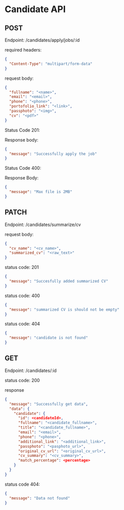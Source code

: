 # Candidate API

## POST

Endpoint: /candidates/apply/jobs/:id

required headers:

```json
{
  "Content-Type": "multipart/form-data"
}
```

request body:

```json
{
  "fullname": "<name>",
  "email": "<email>",
  "phone": "<phone>",
  "portofolio_link": "<link>",
  "passphoto": "<img>",
  "cv": "<pdf>"
}
```

Status Code 201:

Response body:

```json
{
  "message": "Successfully apply the job"
}
```

Status Code 400:

Response Body:

```json
{
  "message": "Max file is 2MB"
}
```

## PATCH

Endpoint: /candidates/summarize/cv

request body:

```json
{
  "cv_name": "<cv_name>",
  "summarized_cv": "<raw_text>"
}
```

status code: 201

```json
{
  "message": "Succesfully added summarized CV"
}
```

status code: 400

```json
{
  "message": "summarized CV is should not be empty"
}
```

status code: 404

```json
{
  "message": "candidate is not found"
}
```

## GET

Endpoint: /candidates/:id

status code: 200

response

```json
{
  "message": "Successfully get data",
  "data": {
    "candidate": {
      "id": <candidateId>,
      "fullname": "<candidate_fullname>",
      "title": "<candidate_fullname>",
      "email": "<email>",
      "phone": "<phone>",
      "additional_link": "<additional_link>",
      "passphoto": "<pasphoto_url>",
      "original_cv_url": "<original_cv_url>",
      "cv_summary": "<cv_summary>",
      "match_percentage": <percentage>
    }
  }
}
```

status code 404:

```json
{
  "message": "Data not found"
}
```
